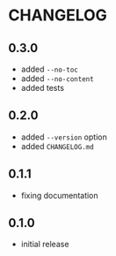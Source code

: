 # CHANGELOG

## 0.3.0

- added `--no-toc`
- added `--no-content`
- added tests

## 0.2.0

- added `--version` option
- added `CHANGELOG.md`

## 0.1.1

- fixing documentation

## 0.1.0

- initial release